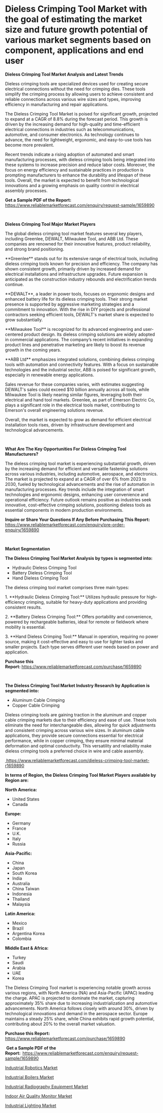 <p><h1>Dieless Crimping Tool Market with the goal of estimating the market size and future growth potential of various market segments based on component, applications and end user</h1></p><p><strong>Dieless Crimping Tool Market Analysis and Latest Trends</strong></p>
<p><p>Dieless crimping tools are specialized devices used for creating secure electrical connections without the need for crimping dies. These tools simplify the crimping process by allowing users to achieve consistent and reliable connections across various wire sizes and types, improving efficiency in manufacturing and repair applications.</p><p>The Dieless Crimping Tool Market is poised for significant growth, projected to expand at a CAGR of 8.8% during the forecast period. This growth is driven by the increasing demand for high-quality and time-efficient electrical connections in industries such as telecommunications, automotive, and consumer electronics. As technology continues to advance, the need for lightweight, ergonomic, and easy-to-use tools has become more prevalent.</p><p>Recent trends indicate a rising adoption of automated and smart manufacturing processes, with dieless crimping tools being integrated into these systems to increase precision and reduce labor costs. Moreover, the focus on energy efficiency and sustainable practices in production is prompting manufacturers to enhance the durability and lifespan of these tools. Overall, the market is expected to benefit from technological innovations and a growing emphasis on quality control in electrical assembly processes.</p></p>
<p><strong>Get a Sample PDF of the Report:&nbsp;</strong> <a href="https://www.reliablemarketforecast.com/enquiry/request-sample/1659890?utm_campaign=2011&utm_medium=2&utm_source=Github&utm_content=ia&utm_term=10042025&utm_id=dieless-crimping-tool">https://www.reliablemarketforecast.com/enquiry/request-sample/1659890</a></p>
<p>&nbsp;</p>
<p><strong>Dieless Crimping Tool Major Market Players</strong></p>
<p><p>The global dieless crimping tool market features several key players, including Greenlee, DEWALT, Milwaukee Tool, and ABB Ltd. These companies are renowned for their innovative features, product reliability, and strong brand positioning.</p><p>**Greenlee** stands out for its extensive range of electrical tools, including dieless crimping tools known for precision and efficiency. The company has shown consistent growth, primarily driven by increased demand for electrical installations and infrastructure upgrades. Future expansion is anticipated as the construction industry rebounds and electrification trends continue.</p><p>**DEWALT**, a leader in power tools, focuses on ergonomic designs and enhanced battery life for its dieless crimping tools. Their strong market presence is supported by aggressive marketing strategies and a commitment to innovation. With the rise in DIY projects and professional contractors seeking efficient tools, DEWALT's market share is expected to grow substantially.</p><p>**Milwaukee Tool** is recognized for its advanced engineering and user-centered product design. Its dieless crimping solutions are widely adopted in commercial applications. The company’s recent initiatives in expanding product lines and penetrative marketing are likely to boost its revenue growth in the coming years.</p><p>**ABB Ltd** emphasizes integrated solutions, combining dieless crimping tools with automation and connectivity features. With a focus on sustainable technologies and the industrial sector, ABB is poised for significant growth, especially in renewable energy applications.</p><p>Sales revenue for these companies varies, with estimates suggesting DEWALT's sales could exceed $10 billion annually across all tools, while Milwaukee Tool is likely nearing similar figures, leveraging both their electrical and hand tool markets. Greenlee, as part of Emerson Electric Co, plays a significant role in the electrical tools market, contributing to Emerson's overall engineering solutions revenue. </p><p>Overall, the market is expected to grow as demand for efficient electrical installation tools rises, driven by infrastructure development and technological advancements.</p></p>
<p>&nbsp;</p>
<p><strong>What Are The Key Opportunities For Dieless Crimping Tool Manufacturers?</strong></p>
<p><p>The dieless crimping tool market is experiencing substantial growth, driven by the increasing demand for efficient and versatile fastening solutions across various industries, including automotive, aerospace, and electronics. The market is projected to expand at a CAGR of over 6% from 2023 to 2030, fueled by technological advancements and the rise of automation in manufacturing processes. Key trends include the integration of smart technologies and ergonomic designs, enhancing user convenience and operational efficiency. Future outlook remains positive as industries seek innovative, cost-effective crimping solutions, positioning dieless tools as essential components in modern production environments.</p></p>
<p><strong>Inquire or Share Your Questions If Any Before Purchasing This Report:</strong> <a href="https://www.reliablemarketforecast.com/enquiry/pre-order-enquiry/1659890?utm_campaign=2011&utm_medium=2&utm_source=Github&utm_content=ia&utm_term=10042025&utm_id=dieless-crimping-tool">https://www.reliablemarketforecast.com/enquiry/pre-order-enquiry/1659890</a></p>
<p>&nbsp;</p>
<p><strong>Market Segmentation</strong></p>
<p><strong>The Dieless Crimping Tool Market Analysis by types is segmented into:</strong></p>
<p><ul><li>Hydraulic Dieless Crimping Tool</li><li>Battery Dieless Crimping Tool</li><li>Hand Dieless Crimping Tool</li></ul></p>
<p><p>The dieless crimping tool market comprises three main types: </p><p>1. **Hydraulic Dieless Crimping Tool:** Utilizes hydraulic pressure for high-efficiency crimping, suitable for heavy-duty applications and providing consistent results.</p><p>2. **Battery Dieless Crimping Tool:** Offers portability and convenience, powered by rechargeable batteries, ideal for remote or fieldwork where mobility is essential.</p><p>3. **Hand Dieless Crimping Tool:** Manual in operation, requiring no power source, making it cost-effective and easy to use for lighter tasks and smaller projects. Each type serves different user needs based on power and application.</p></p>
<p><strong>Purchase this Report:&nbsp;</strong><a href="https://www.reliablemarketforecast.com/purchase/1659890?utm_campaign=2011&utm_medium=2&utm_source=Github&utm_content=ia&utm_term=10042025&utm_id=dieless-crimping-tool">https://www.reliablemarketforecast.com/purchase/1659890</a></p>
<p>&nbsp;</p>
<p><strong>The Dieless Crimping Tool Market Industry Research by Application is segmented into:</strong></p>
<p><ul><li>Aluminum Cable Crimping</li><li>Copper Cable Crimping</li></ul></p>
<p><p>Dieless crimping tools are gaining traction in the aluminum and copper cable crimping markets due to their efficiency and ease of use. These tools eliminate the need for interchangeable dies, allowing for quick adjustments and consistent crimping across various wire sizes. In aluminum cable applications, they provide secure connections essential for electrical performance, while in copper crimping, they ensure minimal material deformation and optimal conductivity. This versatility and reliability make dieless crimping tools a preferred choice in wire and cable assembly.</p></p>
<p><a href="https://www.reliablemarketforecast.com/dieless-crimping-tool-market-r1659890?utm_campaign=2011&utm_medium=2&utm_source=Github&utm_content=ia&utm_term=10042025&utm_id=dieless-crimping-tool">&nbsp;https://www.reliablemarketforecast.com/dieless-crimping-tool-market-r1659890</a></p>
<p><strong>In terms of Region, the Dieless Crimping Tool Market Players available by Region are:</strong></p>
<p>
    <p> <strong> North America: </strong>
        <ul>
            <li>United States</li>
            <li>Canada</li>
        </ul>
        </p> 
    <p> <strong> Europe: </strong>
        <ul>
            <li>Germany</li>
            <li>France</li>
            <li>U.K.</li>
            <li>Italy</li>
            <li>Russia</li>
        </ul>
        </p> 
    <p> <strong> Asia-Pacific: </strong>
        <ul>
            <li>China</li>
            <li>Japan</li>
            <li>South Korea</li>
            <li>India</li>
            <li>Australia</li>
            <li>China Taiwan</li>
            <li>Indonesia</li>
            <li>Thailand</li>
            <li>Malaysia</li>
        </ul>
        </p> 
    <p> <strong> Latin America: </strong>
        <ul>
            <li>Mexico</li>
            <li>Brazil</li>
            <li>Argentina Korea</li>
            <li>Colombia</li>
        </ul>
        </p> 
    <p> <strong> Middle East & Africa: </strong>
        <ul>
            <li>Turkey</li>
            <li>Saudi</li>
            <li>Arabia</li>
            <li>UAE</li>
            <li>Korea</li>
        </ul>
    </p>
    </p>
<p><p>The Dieless Crimping Tool market is experiencing notable growth across various regions, with North America (NA) and Asia-Pacific (APAC) leading the charge. APAC is projected to dominate the market, capturing approximately 35% share due to increasing industrialization and automotive advancements. North America follows closely with around 30%, driven by technological innovations and demand in the aerospace sector. Europe maintains a steady 25% share, while China exhibits rapid growth potential, contributing about 20% to the overall market valuation.</p></p>
<p><strong>Purchase this Report: </strong><a href="https://www.reliablemarketforecast.com/purchase/1659890?utm_campaign=2011&utm_medium=2&utm_source=Github&utm_content=ia&utm_term=10042025&utm_id=dieless-crimping-tool">https://www.reliablemarketforecast.com/purchase/1659890</a></p>
<p>&nbsp;<strong>Get a Sample PDF of the Report:&nbsp;&nbsp;</strong><a href="https://www.reliablemarketforecast.com/enquiry/request-sample/1659890?utm_campaign=2011&utm_medium=2&utm_source=Github&utm_content=ia&utm_term=10042025&utm_id=dieless-crimping-tool">https://www.reliablemarketforecast.com/enquiry/request-sample/1659890</a></p>
<p><strong></strong></p>
<p><p><a href="https://github.com/techerghalim/Market-Research-Report-List-1/blob/main/industrial-robotics-market.md?utm_campaign=2011&utm_medium=2&utm_source=Github&utm_content=ia&utm_term=10042025&utm_id=dieless-crimping-tool">Industrial Robotics Market</a></p><p><a href="https://github.com/mauripalmi/Market-Research-Report-List-6/blob/main/industrial-boilers-market.md?utm_campaign=2011&utm_medium=2&utm_source=Github&utm_content=ia&utm_term=10042025&utm_id=dieless-crimping-tool">Industrial Boilers Market</a></p><p><a href="https://github.com/kbollin866/Market-Research-Report-List-1/blob/main/industrial-radiography-equipment-market.md?utm_campaign=2011&utm_medium=2&utm_source=Github&utm_content=ia&utm_term=10042025&utm_id=dieless-crimping-tool">Industrial Radiography Equipment Market</a></p><p><a href="https://github.com/gulaimolin/Market-Research-Report-List-7/blob/main/indoor-air-quality-monitor-market.md?utm_campaign=2011&utm_medium=2&utm_source=Github&utm_content=ia&utm_term=10042025&utm_id=dieless-crimping-tool">Indoor Air Quality Monitor Market</a></p><p><a href="https://github.com/sca704osol/Market-Research-Report-List-1/blob/main/industrial-lighting-market.md?utm_campaign=2011&utm_medium=2&utm_source=Github&utm_content=ia&utm_term=10042025&utm_id=dieless-crimping-tool">Industrial Lighting Market</a></p></p>